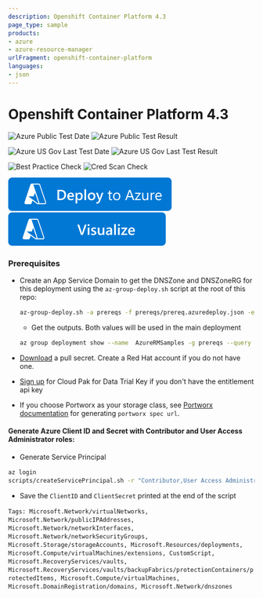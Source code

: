 ```yaml
---
description: Openshift Container Platform 4.3
page_type: sample
products:
- azure
- azure-resource-manager
urlFragment: openshift-container-platform
languages:
- json
---
```

# Openshift Container Platform 4.3

![Azure Public Test Date](https://azurequickstartsservice.blob.core.windows.net/badges/application-workloads/openshift/openshift-container-platform/PublicLastTestDate.svg)
![Azure Public Test Result](https://azurequickstartsservice.blob.core.windows.net/badges/application-workloads/openshift/openshift-container-platform/PublicDeployment.svg)

![Azure US Gov Last Test Date](https://azurequickstartsservice.blob.core.windows.net/badges/application-workloads/openshift/openshift-container-platform/FairfaxLastTestDate.svg)
![Azure US Gov Last Test Result](https://azurequickstartsservice.blob.core.windows.net/badges/application-workloads/openshift/openshift-container-platform/FairfaxDeployment.svg)

![Best Practice Check](https://azurequickstartsservice.blob.core.windows.net/badges/application-workloads/openshift/openshift-container-platform/BestPracticeResult.svg)
![Cred Scan Check](https://azurequickstartsservice.blob.core.windows.net/badges/application-workloads/openshift/openshift-container-platform/CredScanResult.svg)

[![Deploy To Azure](https://raw.githubusercontent.com/Azure/azure-quickstart-templates/master/1-CONTRIBUTION-GUIDE/images/deploytoazure.svg?sanitize=true)](https://portal.azure.com/#create/Microsoft.Template/uri/https%3A%2F%2Fraw.githubusercontent.com%2FAzure%2Fazure-quickstart-templates%2Fmaster%2Fapplication-workloads%2Fopenshift%2Fopenshift-container-platform%2Fazuredeploy.json)
[![Visualize](https://raw.githubusercontent.com/Azure/azure-quickstart-templates/master/1-CONTRIBUTION-GUIDE/images/visualizebutton.svg?sanitize=true)](http://armviz.io/#/?load=https%3A%2F%2Fraw.githubusercontent.com%2FAzure%2Fazure-quickstart-templates%2Fmaster%2Fapplication-workloads%2Fopenshift%2Fopenshift-container-platform%2Fazuredeploy.json)

### Prerequisites

* Create an App Service Domain to get the DNSZone and DNSZoneRG for this deployment using the `az-group-deploy.sh` script at the root of this repo:
  ```bash
  az-group-deploy.sh -a prereqs -f prereqs/prereq.azuredeploy.json -e prereqs/prereq.azuredeploy.parameters.json -l eastus
  ```
  * Get the outputs. Both values will be used in the main deployment
  ```bash
  az group deployment show --name  AzureRMSamples -g prereqs --query properties.outputs
  ```
* [Download](https://cloud.redhat.com/openshift/install/pull-secret) a pull secret. Create a Red Hat account if you do not have one.

* [Sign up](https://www.ibm.com/account/reg/us-en/signup?formid=urx-42212) for Cloud Pak for Data Trial Key if you don't have the entitlement api key

* If you choose Portworx as your storage class, see [Portworx documentation](PORTWORX.md) for generating `portworx spec url`.

#### Generate Azure Client ID and Secret with Contributor and User Access Administrator roles:
* Generate Service Principal
```bash
az login
scripts/createServicePrincipal.sh -r "Contributor,User Access Administrator"
```
* Save the `ClientID` and `ClientSecret` printed at the end of the script

`Tags: Microsoft.Network/virtualNetworks, Microsoft.Network/publicIPAddresses, Microsoft.Network/networkInterfaces, Microsoft.Network/networkSecurityGroups, Microsoft.Storage/storageAccounts, Microsoft.Resources/deployments, Microsoft.Compute/virtualMachines/extensions, CustomScript, Microsoft.RecoveryServices/vaults, Microsoft.RecoveryServices/vaults/backupFabrics/protectionContainers/protectedItems, Microsoft.Compute/virtualMachines, Microsoft.DomainRegistration/domains, Microsoft.Network/dnszones`
